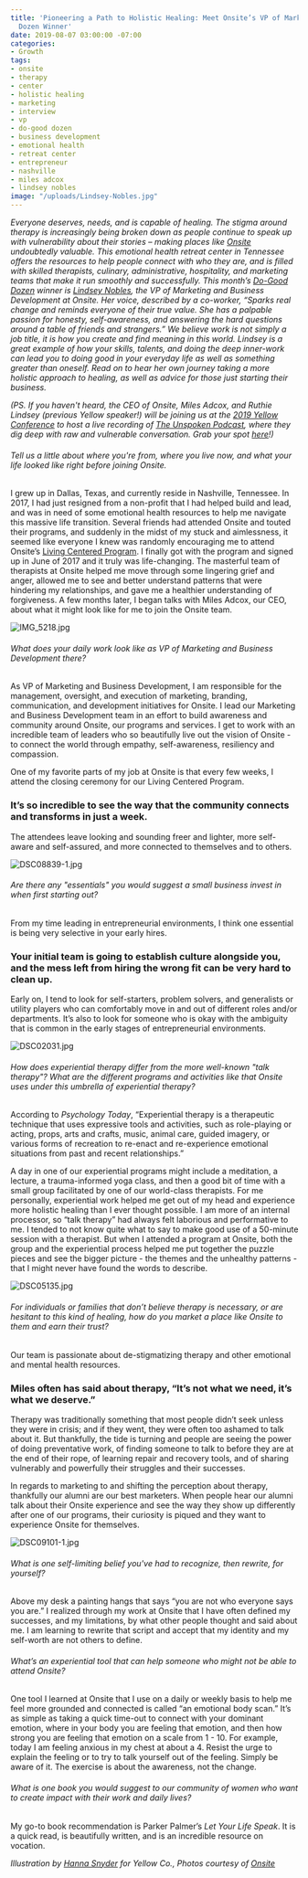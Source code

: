 ```yaml
---
title: 'Pioneering a Path to Holistic Healing: Meet Onsite’s VP of Marketing & Do-Good
  Dozen Winner'
date: 2019-08-07 03:00:00 -07:00
categories:
- Growth
tags:
- onsite
- therapy
- center
- holistic healing
- marketing
- interview
- vp
- do-good dozen
- business development
- emotional health
- retreat center
- entrepreneur
- nashville
- miles adcox
- lindsey nobles
image: "/uploads/Lindsey-Nobles.jpg"
---
```


_Everyone deserves, needs, and is capable of healing. The stigma around therapy is increasingly being broken down as people continue to speak up with vulnerability about their stories – making places like [Onsite](https://www.onsiteworkshops.com/) undoubtedly valuable. This emotional health retreat center in Tennessee offers the resources to help people connect with who they are, and is filled with skilled therapists, culinary, administrative, hospitality, and marketing teams that make it run smoothly and successfully. This month’s [Do-Good Dozen](https://yellowcollective.lpages.co/do-good-dozen/) winner is [Lindsey Nobles](https://www.instagram.com/lindseynobles/?hl=en), the VP of Marketing and Business Development at Onsite. Her voice, described by a co-worker, “Sparks real change and reminds everyone of their true value. She has a palpable passion for honesty, self-awareness, and answering the hard questions around a table of friends and strangers.” We believe work is not simply a job title, it is how you create and find meaning in this world. Lindsey is a great example of how your skills, talents, and doing the deep inner-work can lead you to doing good in your everyday life as well as something greater than oneself. Read on to hear her own journey taking a more holistic approach to healing, as well as advice for those just starting their business._

_(PS. If you haven't heard, the CEO of Onsite, Miles Adcox, and Ruthie Lindsey (previous Yellow speaker!) will be joining us at the [2019 Yellow Conference](https://yellowcollective.lpages.co/yellow-conference-2019/) to host a live recording of [The Unspoken Podcast](https://theunspokenpodcast.com/), where they dig deep with raw and vulnerable conversation. Grab your spot [here](https://yellowcollective.lpages.co/yellow-conference-2019/)!)_

###### Tell us a little about where you're from, where you live now, and what your life looked like right before joining Onsite.

I grew up in Dallas, Texas, and currently reside in Nashville, Tennessee. In 2017, I had just resigned from a non-profit that I had helped build and lead, and was in need of some emotional health resources to help me navigate this massive life transition. Several friends had attended Onsite and touted their programs, and suddenly in the midst of my stuck and aimlessness, it seemed like everyone I knew was randomly encouraging me to attend Onsite’s [Living Centered Program](https://www.onsiteworkshops.com/programs/balanced-living/living-centered-program/). I finally got with the program and signed up in June of 2017 and it truly was life-changing. The masterful team of therapists at Onsite helped me move through some lingering grief and anger, allowed me to see and better understand patterns that were hindering my relationships, and gave me a healthier understanding of forgiveness. A few months later, I began talks with Miles Adcox, our CEO, about what it might look like for me to join the Onsite team. 

![IMG_5218.jpg](/uploads/IMG_5218.jpg)

###### What does your daily work look like as VP of Marketing and Business Development there? 

As VP of Marketing and Business Development, I am responsible for the management, oversight, and execution of marketing, branding, communication, and development initiatives for Onsite. I lead our Marketing and Business Development team in an effort to build awareness and community around Onsite, our programs and services. I get to work with an incredible team of leaders who so beautifully live out the vision of Onsite - to connect the world through empathy, self-awareness, resiliency and compassion. 

One of my favorite parts of my job at Onsite is that every few weeks, I attend the closing ceremony for our Living Centered Program. 

### It’s so incredible to see the way that the community connects and transforms in just a week. 

The attendees leave looking and sounding freer and lighter, more self-aware and self-assured, and more connected to themselves and to others. 

![DSC08839-1.jpg](/uploads/DSC08839-1.jpg)

###### Are there any "essentials" you would suggest a small business invest in when first starting out? 

From my time leading in entrepreneurial environments, I think one essential is being very selective in your early hires. 

### Your initial team is going to establish culture alongside you, and the mess left from hiring the wrong fit can be very hard to clean up. 

Early on, I  tend to look for self-starters, problem solvers, and generalists or utility players who can comfortably move in and out of different roles and/or departments. It’s also to look for someone who is okay with the ambiguity that is common in the early stages of entrepreneurial environments. 

![DSC02031.jpg](/uploads/DSC02031.jpg)

###### How does experiential therapy differ from the more well-known "talk therapy"? What are the different programs and activities like that Onsite uses under this umbrella of experiential therapy?

According to _Psychology Today_, “Experiential therapy is a therapeutic technique that uses expressive tools and activities, such as role-playing or acting, props, arts and crafts, music, animal care, guided imagery, or various forms of recreation to re-enact and re-experience emotional situations from past and recent relationships.” 

A day in one of our experiential programs might include a meditation, a lecture, a trauma-informed yoga class, and then a good bit of time with a small group facilitated by one of our world-class therapists. For me personally, experiential work helped me get out of my head and experience more holistic healing than I ever thought possible. I am more of an internal processor, so “talk therapy” had always felt laborious and performative to me. I tended to not know quite what to say to make good use of a 50-minute session with a therapist. But when I attended a program at Onsite, both the group and the experiential process helped me put together the puzzle pieces and see the bigger picture - the themes and the unhealthy patterns - that I might never have found the words to describe. 

![DSC05135.jpg](/uploads/DSC05135.jpg)

###### For individuals or families that don’t believe therapy is necessary, or are hesitant to this kind of healing, how do you market a place like Onsite to them and earn their trust? 

Our team is passionate about de-stigmatizing therapy and other emotional and mental health resources. 

### Miles often has said about therapy, “It’s not what we need, it’s what we deserve.” 

Therapy was traditionally something that most people didn’t seek unless they were in crisis; and if they went, they were often too ashamed to talk about it. But thankfully, the tide is turning and people are seeing the power of doing preventative work, of finding someone to talk to before they are at the end of their rope, of learning repair and recovery tools, and of sharing vulnerably and powerfully their struggles and their successes. 

In regards to marketing to and shifting the perception about therapy, thankfully our alumni are our best marketers. When people hear our alumni talk about their Onsite experience and see the way they show up differently after one of our programs, their curiosity is piqued and they want to experience Onsite for themselves. 

![DSC09101-1.jpg](/uploads/DSC09101-1.jpg)

###### What is one self-limiting belief you've had to recognize, then rewrite, for yourself? 

Above my desk a painting hangs that says “you are not who everyone says you are.” I realized through my work at Onsite that I have often defined my successes, and my limitations, by what other people thought and said about me. I am learning to rewrite that script and accept that my identity and my self-worth are not others to define.

###### What’s an experiential tool that can help someone who might not be able to attend Onsite?

One tool I learned at Onsite that I use on a daily or weekly basis to help me feel more grounded and connected is called “an emotional body scan.” It’s as simple as taking a quick time-out to connect with your dominant emotion, where in your body you are feeling that emotion, and then how strong you are feeling that emotion on a scale from 1 - 10. For example, today I am feeling anxious in my chest at about a 4. Resist the urge to explain the feeling or to try to talk yourself out of the feeling. Simply be aware of it. The exercise is about the awareness, not the change. 

###### What is one book you would suggest to our community of women who want to create impact with their work and daily lives? 

My go-to book recommendation is Parker Palmer’s _Let Your Life Speak_. It is a quick read, is beautifully written, and is an incredible resource on vocation. 

_Illustration by [Hanna Snyder](http://hancreative.co/) for Yellow Co., Photos courtesy of [Onsite](https://www.onsiteworkshops.com/)_